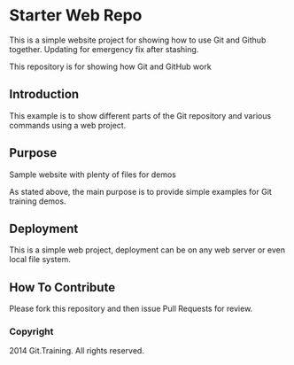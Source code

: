 # Starter Web Repo

This is a simple website project for
showing how to use Git and Github together. Updating for emergency fix after stashing.

This repository is for showing how Git and GitHub work

## Introduction

This example is to show different parts
of the Git repository and various commands
using a web project.

## Purpose

Sample website with plenty of files for demos

As stated above, the main purpose is to provide
simple examples for Git training demos.

## Deployment

This is a simple web project, deployment can be
on any web server or even local file system.

## How To Contribute

Please fork this repository and then issue Pull Requests for review.

### Copyright

2014 Git.Training. All rights reserved.